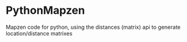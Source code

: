 # PythonMapzen
Mapzen code for python, using the distances (matrix) api to generate location/distance matrixes
